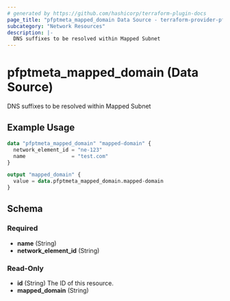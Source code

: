 ```yaml
---
# generated by https://github.com/hashicorp/terraform-plugin-docs
page_title: "pfptmeta_mapped_domain Data Source - terraform-provider-pfptmeta"
subcategory: "Network Resources"
description: |-
  DNS suffixes to be resolved within Mapped Subnet
---
```


# pfptmeta_mapped_domain (Data Source)

DNS suffixes to be resolved within Mapped Subnet

## Example Usage

```terraform
data "pfptmeta_mapped_domain" "mapped-domain" {
  network_element_id = "ne-123"
  name               = "test.com"
}

output "mapped_domain" {
  value = data.pfptmeta_mapped_domain.mapped-domain
}
```

<!-- schema generated by tfplugindocs -->
## Schema

### Required

- **name** (String)
- **network_element_id** (String)

### Read-Only

- **id** (String) The ID of this resource.
- **mapped_domain** (String)
